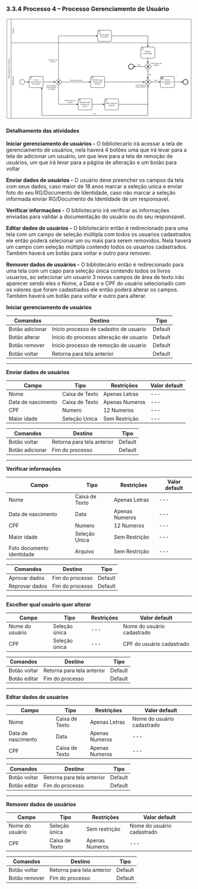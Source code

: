 ### 3.3.4 Processo 4 – Processo Gerenciamento de Usuário

![Processo Gerenciamento de Usuário](images/processoGU5.png "Modelo BPMN do Processo 4.")


#### Detalhamento das atividades


**Iniciar gerenciamento de usuários -**
O bibliotecario irá acessar a tela de gerenciamento de usuários, nela haverá 4 botões uma que irá levar para a tela de adicionar um usuário, um que leve para a tela de remoção de usuários, um que irá levar para a página de alteração e um botão para voltar

**Enviar dados de usuários -**
O usuário deve preencher os campos da tela com seus dados, caso maior de 18 anos marcar a seleção unica e enviar foto do seu RG/Documento de Identidade, caso não marcar a seleção informada enviar RG/Documento de Identidade de um responsavel.

**Verificar informações -**
O bibliotecario irá verificar as informações enviadas para validar a documentação do usuário ou do seu responsavel.

**Editar dados de usuários -**
O bibliotecário então é redirecionado para uma tela com um campo de seleção múltipla com todos os usuarios cadastrados ele então poderá selecionar um ou mais para serem removidos. Nela haverá um campo com seleção múltipla contendo todos os usuarios cadastrados. Também haverá um botão para voltar e outro para remover.

**Remover dados de usuários -**
O bibliotecário então é redirecionado para uma tela com um capo para seleção única contendo todos os livros usuarios, ao selecionar um usuario 3 novos campos de área de texto irão aparecer sendo eles o Nome, a Data e o CPF do usuário selecionado com os valores que foram cadastrados ele então poderá alterar os campos. Também haverá um botão para voltar e outro para alterar.



**Iniciar gerenciamento de usuários**


| **Comandos**         |  **Destino**                   | **Tipo** |
| ---                  | ---                            | ---               |
| Botão adicionar      | Início processo de cadastro de usuario   | Default           |
| Botão alterar        | Início do processo alteração de usuario  | Default           |
| Botão remover        | Inicio processo de remoção de usuario    | Default           |
| Botão voltar         | Retorna para tela anterior               | Default           |

___________________________________________________________________________________________________________________________________

**Enviar dados de usuários**

| **Campo**       | **Tipo**         | **Restrições** | **Valor default** |
| ---             | ---              | ---            | ---               |
| Nome            | Caixa de Texto   | Apenas Letras  | ---               |
| Data de nascimento| Caixa de Texto | Apenas Numeros | ---               |
| CPF             |   Numero         | 12 Numeros | ---               |
| Maior idade     | Seleção Unica    | Sem Restrição  | ---               |




| **Comandos**         |  **Destino**                   | **Tipo**          |
| ---                  | ---                            | ---               |
| Botão voltar         | Retorna para tela anterior     | Default           |
| Botão adicionar      | Fim do processo                | Default           |

___________________________________________________________________________________________________________________________________

**Verificar informações**

| **Campo**       | **Tipo**         | **Restrições** | **Valor default** |
| ---             | ---              | ---            | ---               |
| Nome            | Caixa de Texto   | Apenas Letras  | ---               |
| Data de nascimento| Data           | Apenas Numeros | ---               |
| CPF             |   Numero | 12 Numeros | ---               |
| Maior idade     | Seleção Unica    | Sem Restrição  | ---               |
| Foto documento identidade| Arquivo          | Sem Restrição  | ---               |


| **Comandos**         |  **Destino**                   | **Tipo**          |
| ---                  | ---                            | ---               |
| Aprovar dados         | Fim do processo               | Default           |
| Reprovar dados        | Fim do processo               | Default           |

___________________________________________________________________________________________________________________________________

**Escolher qual usuário quer alterar**

| **Campo**       | **Tipo**         | **Restrições** | **Valor default** |
| ---             | ---              | ---            | ---               |
| Nome do usuário | Seleção única | --- | Nome do usuário cadastrado |
| CPF             | Seleção única | --- | CPF do usuário cadastrado   |



| **Comandos**         |  **Destino**                   | **Tipo**          |
| ---                  | ---                            | ---               |
| Botão voltar         | Retorna para tela anterior     | Default           |
| Botão editar         | Fim do processo                | Default           |

___________________________________________________________________________________________________________________________________

**Editar dados de usuários**

| **Campo**       | **Tipo**         | **Restrições** | **Valor default** |
| ---             | ---              | ---            | ---               |
| Nome            | Caixa de Texto   | Apenas Letras  | Nome do usuário cadastrado|
| Data de nascimento| Data           | Apenas Numeros | ---               |
| CPF             |   Caixa de Texto | Apenas Numeros | ---               |



| **Comandos**         |  **Destino**                   | **Tipo**          |
| ---                  | ---                            | ---               |
| Botão voltar         | Retorna para tela anterior     | Default           |
| Botão editar         | Fim do processo                | Default           |

___________________________________________________________________________________________________________________________________
 
**Remover dados de usuários**

| **Campo**       | **Tipo**         | **Restrições** | **Valor default** |
| ---             | ---              | ---            | ---               |
| Nome do usuário | Seleção única | Sem restrição | Nome do usuário cadastrado |
| CPF             |   Caixa de Texto | Apenas Numeros | ---               |




| **Comandos**         |  **Destino**                   | **Tipo**          |
| ---                  | ---                            | ---               |
| Botão voltar         | Retorna para tela anterior     | Default           |
| Botão remover        | Fim do processo                | Default           |
